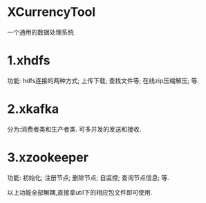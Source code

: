 # XCurrencyTool
一个通用的数据处理系统

# 1.xhdfs
功能:
hdfs连接的两种方式;
上传下载;
查找文件等;
在线zip压缩解压;
等.

# 2.xkafka
分为:消费者类和生产者类.
可多并发的发送和接收.

# 3.xzookeeper
功能:
初始化;
注册节点;
删除节点;
自监控;
查询节点信息;
等.

以上功能全部解耦,直接拿util下的相应包文件即可使用.
